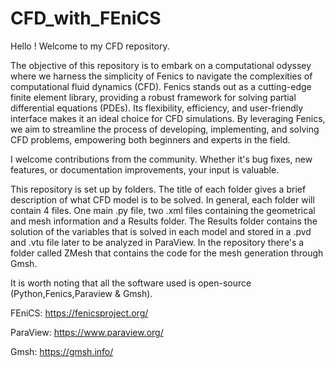 # CFD_with_FEniCS
 
 Hello ! Welcome to my CFD repository.
 
The objective of this repository is to embark on a computational odyssey where we harness the simplicity of Fenics to navigate the complexities of computational fluid dynamics (CFD).
Fenics stands out as a cutting-edge finite element library, providing a robust framework for solving partial differential equations (PDEs). Its flexibility, efficiency, and user-friendly interface makes it an ideal choice for CFD simulations. By leveraging Fenics, we aim to streamline the process of developing, implementing, and solving CFD problems, empowering both beginners and experts in the field.

I welcome contributions from the community. Whether it's bug fixes, new features, or documentation improvements, your input is valuable.

This repository is set up by folders. The title of each folder gives a brief description of what CFD model is to be solved. In general, each folder will contain 4 files. One main .py file, two .xml files containing the geometrical and mesh information and a Results folder. The Results folder contains the solution of the variables that is solved in each model and stored in a .pvd and .vtu file later to be analyzed in ParaView.
In the repository there's a folder called ZMesh that contains the code for the mesh generation through Gmsh.

It is worth noting that all the software used is open-source (Python,Fenics,Paraview & Gmsh).

FEniCS:
https://fenicsproject.org/

ParaView:
https://www.paraview.org/

Gmsh:
https://gmsh.info/
